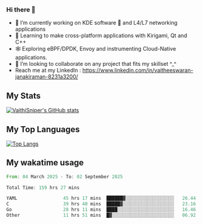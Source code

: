 ### Hi there 👋

- 🔭 I’m currently working on KDE software 💓 and L4/L7 networking applications 
- 📖 Learning to make cross-platform applications with Kirigami, Qt and C++
- 🕸️ Exploring eBPF/DPDK, Envoy and instrumenting Cloud-Native applications. 
- 👯 I’m looking to collaborate on any project that fits my skillset ^_^
- Reach me at my LinkedIn : https://www.linkedin.com/in/vaitheeswaran-janakiraman-8231a3200/

## My Stats
[![VaithiSniper's GitHub stats](https://github-readme-stats.vercel.app/api?username=VaithiSniper&hide=stars&theme=radical)](https://github.com/anuraghazra/github-readme-stats)

## My Top Languages

[![Top Langs](https://github-readme-stats.vercel.app/api/top-langs/?username=VaithiSniper&layout=compact)](https://github.com/anuraghazra/github-readme-stats)

## My wakatime usage

<!--START_SECTION:waka-->

```rust
From: 04 March 2025 - To: 02 September 2025

Total Time: 159 hrs 27 mins

YAML                 45 hrs 17 mins  ██████▓░░░░░░░░░░░░░░░░░░   26.44 %
C                    39 hrs 40 mins  █████▓░░░░░░░░░░░░░░░░░░░   23.16 %
Go                   28 hrs 11 mins  ████░░░░░░░░░░░░░░░░░░░░░   16.46 %
Other                11 hrs 51 mins  █▓░░░░░░░░░░░░░░░░░░░░░░░   06.92 %
```

<!--END_SECTION:waka-->
